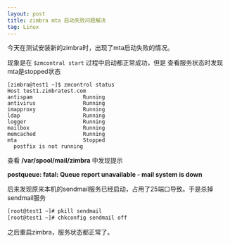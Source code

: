 ```yaml
---
layout: post
title: zimbra mta 启动失败问题解决
tag: Linux
---
```


今天在测试安装新的zimbra时，出现了mta启动失败的情况。

现象是在 `$zmcontral start` 过程中启动都正常成功，但是 查看服务状态时发现mta是stopped状态

```
[zimbra@test1 ~]$ zmcontrol status
Host test1.zimbratest.com
antispam                Running
antivirus               Running
imapproxy               Running
ldap                    Running
logger                  Running
mailbox                 Running
memcached               Running
mta                     Stopped
  postfix is not running
```

查看 **/var/spool/mail/zimbra** 中发现提示

**postqueue: fatal: Queue report unavailable - mail system is down**

后来发现原来本机的sendmail服务已经启动，占用了25端口导致。于是杀掉sendmail服务

```sh
[root@test1 ~]# pkill sendmail
[root@test1 ~]# chkconfig sendmail off
```

之后重启zimbra，服务状态都正常了。
